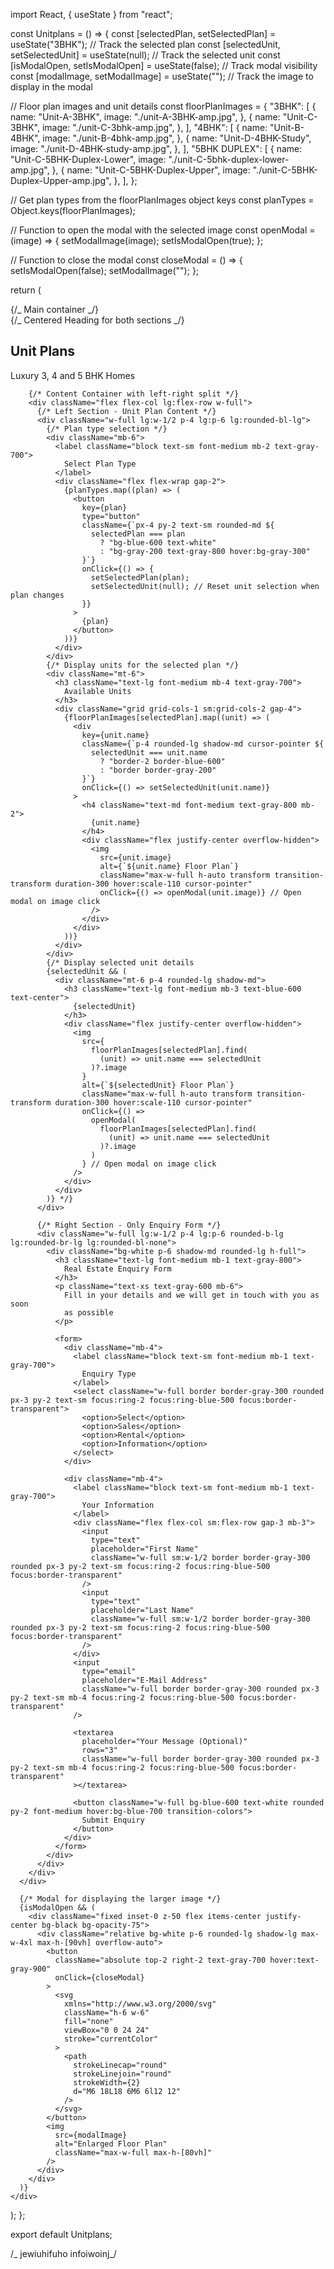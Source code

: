 import React, { useState } from "react";

const Unitplans = () => {
const [selectedPlan, setSelectedPlan] = useState("3BHK"); // Track the selected plan
const [selectedUnit, setSelectedUnit] = useState(null); // Track the selected unit
const [isModalOpen, setIsModalOpen] = useState(false); // Track modal visibility
const [modalImage, setModalImage] = useState(""); // Track the image to display in the modal

// Floor plan images and unit details
const floorPlanImages = {
"3BHK": [
{
name: "Unit-A-3BHK",
image: "./unit-A-3BHK-amp.jpg",
},
{
name: "Unit-C-3BHK",
image: "./unit-C-3bhk-amp.jpg",
},
],
"4BHK": [
{
name: "Unit-B-4BHK",
image: "./unit-B-4bhk-amp.jpg",
},
{
name: "Unit-D-4BHK-Study",
image: "./unit-D-4BHK-study-amp.jpg",
},
],
"5BHK DUPLEX": [
{
name: "Unit-C-5BHK-Duplex-Lower",
image: "./unit-C-5bhk-duplex-lower-amp.jpg",
},
{
name: "Unit-C-5BHK-Duplex-Upper",
image: "./unit-C-5BHK-Duplex-Upper-amp.jpg",
},
],
};

// Get plan types from the floorPlanImages object keys
const planTypes = Object.keys(floorPlanImages);

// Function to open the modal with the selected image
const openModal = (image) => {
setModalImage(image);
setIsModalOpen(true);
};

// Function to close the modal
const closeModal = () => {
setIsModalOpen(false);
setModalImage("");
};

return (

<div
className="min-h-screen w-full max-w-6xl mx-auto overflow-hidden relative py-6"
style={{
        backgroundImage: `url("./ImagePlan.png")`,
        backgroundSize: "cover",
        backgroundPosition: "center",
        backgroundRepeat: "no-repeat",
      }} >
{/_ Main container _/}
<div className="w-full h-full mx-auto">
{/_ Centered Heading for both sections _/}
<div className="w-full pt-6 pb-4 rounded-t-lg text-center mb-0">
<h2 className="text-2xl sm:text-3xl font-bold text-gray-800">
Unit Plans
</h2>
<p className="mt-1 text-sm text-gray-600">
Luxury 3, 4 and 5 BHK Homes
</p>
</div>

        {/* Content Container with left-right split */}
        <div className="flex flex-col lg:flex-row w-full">
          {/* Left Section - Unit Plan Content */}
          <div className="w-full lg:w-1/2 p-4 lg:p-6 lg:rounded-bl-lg">
            {/* Plan type selection */}
            <div className="mb-6">
              <label className="block text-sm font-medium mb-2 text-gray-700">
                Select Plan Type
              </label>
              <div className="flex flex-wrap gap-2">
                {planTypes.map((plan) => (
                  <button
                    key={plan}
                    type="button"
                    className={`px-4 py-2 text-sm rounded-md ${
                      selectedPlan === plan
                        ? "bg-blue-600 text-white"
                        : "bg-gray-200 text-gray-800 hover:bg-gray-300"
                    }`}
                    onClick={() => {
                      setSelectedPlan(plan);
                      setSelectedUnit(null); // Reset unit selection when plan changes
                    }}
                  >
                    {plan}
                  </button>
                ))}
              </div>
            </div>
            {/* Display units for the selected plan */}
            <div className="mt-6">
              <h3 className="text-lg font-medium mb-4 text-gray-700">
                Available Units
              </h3>
              <div className="grid grid-cols-1 sm:grid-cols-2 gap-4">
                {floorPlanImages[selectedPlan].map((unit) => (
                  <div
                    key={unit.name}
                    className={`p-4 rounded-lg shadow-md cursor-pointer ${
                      selectedUnit === unit.name
                        ? "border-2 border-blue-600"
                        : "border border-gray-200"
                    }`}
                    onClick={() => setSelectedUnit(unit.name)}
                  >
                    <h4 className="text-md font-medium text-gray-800 mb-2">
                      {unit.name}
                    </h4>
                    <div className="flex justify-center overflow-hidden">
                      <img
                        src={unit.image}
                        alt={`${unit.name} Floor Plan`}
                        className="max-w-full h-auto transform transition-transform duration-300 hover:scale-110 cursor-pointer"
                        onClick={() => openModal(unit.image)} // Open modal on image click
                      />
                    </div>
                  </div>
                ))}
              </div>
            </div>
            {/* Display selected unit details
            {selectedUnit && (
              <div className="mt-6 p-4 rounded-lg shadow-md">
                <h3 className="text-lg font-medium mb-3 text-blue-600 text-center">
                  {selectedUnit}
                </h3>
                <div className="flex justify-center overflow-hidden">
                  <img
                    src={
                      floorPlanImages[selectedPlan].find(
                        (unit) => unit.name === selectedUnit
                      )?.image
                    }
                    alt={`${selectedUnit} Floor Plan`}
                    className="max-w-full h-auto transform transition-transform duration-300 hover:scale-110 cursor-pointer"
                    onClick={() =>
                      openModal(
                        floorPlanImages[selectedPlan].find(
                          (unit) => unit.name === selectedUnit
                        )?.image
                      )
                    } // Open modal on image click
                  />
                </div>
              </div>
            )} */}
          </div>

          {/* Right Section - Only Enquiry Form */}
          <div className="w-full lg:w-1/2 p-4 lg:p-6 rounded-b-lg lg:rounded-br-lg lg:rounded-bl-none">
            <div className="bg-white p-6 shadow-md rounded-lg h-full">
              <h3 className="text-lg font-medium mb-1 text-gray-800">
                Real Estate Enquiry Form
              </h3>
              <p className="text-xs text-gray-600 mb-6">
                Fill in your details and we will get in touch with you as soon
                as possible
              </p>

              <form>
                <div className="mb-4">
                  <label className="block text-sm font-medium mb-1 text-gray-700">
                    Enquiry Type
                  </label>
                  <select className="w-full border border-gray-300 rounded px-3 py-2 text-sm focus:ring-2 focus:ring-blue-500 focus:border-transparent">
                    <option>Select</option>
                    <option>Sales</option>
                    <option>Rental</option>
                    <option>Information</option>
                  </select>
                </div>

                <div className="mb-4">
                  <label className="block text-sm font-medium mb-1 text-gray-700">
                    Your Information
                  </label>
                  <div className="flex flex-col sm:flex-row gap-3 mb-3">
                    <input
                      type="text"
                      placeholder="First Name"
                      className="w-full sm:w-1/2 border border-gray-300 rounded px-3 py-2 text-sm focus:ring-2 focus:ring-blue-500 focus:border-transparent"
                    />
                    <input
                      type="text"
                      placeholder="Last Name"
                      className="w-full sm:w-1/2 border border-gray-300 rounded px-3 py-2 text-sm focus:ring-2 focus:ring-blue-500 focus:border-transparent"
                    />
                  </div>
                  <input
                    type="email"
                    placeholder="E-Mail Address"
                    className="w-full border border-gray-300 rounded px-3 py-2 text-sm mb-4 focus:ring-2 focus:ring-blue-500 focus:border-transparent"
                  />

                  <textarea
                    placeholder="Your Message (Optional)"
                    rows="3"
                    className="w-full border border-gray-300 rounded px-3 py-2 text-sm mb-4 focus:ring-2 focus:ring-blue-500 focus:border-transparent"
                  ></textarea>

                  <button className="w-full bg-blue-600 text-white rounded py-2 font-medium hover:bg-blue-700 transition-colors">
                    Submit Enquiry
                  </button>
                </div>
              </form>
            </div>
          </div>
        </div>
      </div>

      {/* Modal for displaying the larger image */}
      {isModalOpen && (
        <div className="fixed inset-0 z-50 flex items-center justify-center bg-black bg-opacity-75">
          <div className="relative bg-white p-6 rounded-lg shadow-lg max-w-4xl max-h-[90vh] overflow-auto">
            <button
              className="absolute top-2 right-2 text-gray-700 hover:text-gray-900"
              onClick={closeModal}
            >
              <svg
                xmlns="http://www.w3.org/2000/svg"
                className="h-6 w-6"
                fill="none"
                viewBox="0 0 24 24"
                stroke="currentColor"
              >
                <path
                  strokeLinecap="round"
                  strokeLinejoin="round"
                  strokeWidth={2}
                  d="M6 18L18 6M6 6l12 12"
                />
              </svg>
            </button>
            <img
              src={modalImage}
              alt="Enlarged Floor Plan"
              className="max-w-full max-h-[80vh]"
            />
          </div>
        </div>
      )}
    </div>

);
};

export default Unitplans;

/_ jewiuhifuho infoiwoinj_/
